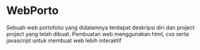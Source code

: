 # WebPorto

Sebuah web portofolio yang didalamnya terdapat deskripsi diri dan project project yang telah dibuat. Pembuatan web menggunakan html, css serta javascript untuk membuat web lebih interaktif
